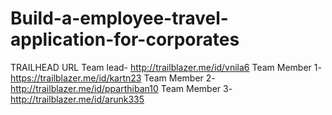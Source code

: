 # Build-a-employee-travel-application-for-corporates
TRAILHEAD URL
Team lead- http://trailblazer.me/id/vnila6
Team Member 1- https://trailblazer.me/id/kartn23
Team Member 2- http://trailblazer.me/id/pparthiban10
Team Member 3- http://trailblazer.me/id/arunk335
